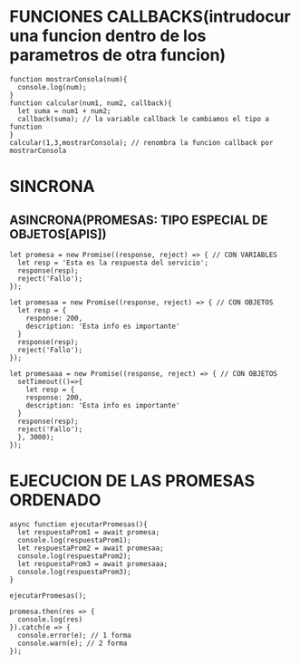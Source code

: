 # FUNCIONES CALLBACKS(intrudocur una funcion dentro de los parametros de otra funcion)
    function mostrarConsola(num){
      console.log(num);
    }
    function calcular(num1, num2, callback){ 
      let suma = num1 + num2;
      callback(suma); // la variable callback le cambiamos el tipo a function
    }
    calcular(1,3,mostrarConsola); // renombra la funcion callback por mostrarConsola

# SINCRONA
 ## ASINCRONA(PROMESAS: TIPO ESPECIAL DE OBJETOS[APIS])
    let promesa = new Promise((response, reject) => { // CON VARIABLES
      let resp = 'Esta es la respuesta del servicio';
      response(resp);
      reject('Fallo');
    });
    
    let promesaa = new Promise((response, reject) => { // CON OBJETOS
      let resp = {
        response: 200,
        description: 'Esta info es importante'
      }
      response(resp);
      reject('Fallo');
    });

    let promesaaa = new Promise((response, reject) => { // CON OBJETOS
      setTimeout(()=>{
        let resp = {
        response: 200,
        description: 'Esta info es importante'
      }
      response(resp);
      reject('Fallo');
      }, 3000);
    });

# EJECUCION DE LAS PROMESAS ORDENADO
    async function ejecutarPromesas(){
      let respuestaProm1 = await promesa;
      console.log(respuestaProm1);
      let respuestaProm2 = await promesaa;
      console.log(respuestaProm2);
      let respuestaProm3 = await promesaaa;
      console.log(respuestaProm3);
    }
    
    ejecutarPromesas();
    
    promesa.then(res => {
      console.log(res)
    }).catch(e => {
      console.error(e); // 1 forma
      console.warn(e); // 2 forma
    });
